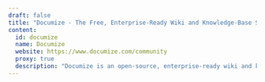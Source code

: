 ```yaml
---
draft: false
title: "Documize - The Free, Enterprise-Ready Wiki and Knowledge-Base Software"
content:
  id: documize
  name: Documize
  website: https://www.documize.com/community
  proxy: true
  description: "Documize is an open-source, enterprise-ready wiki and knowledge base software, designed to simplify documentation management for teams. Free and easy to use, it's the perfect alternative to Confluence."
---
```

